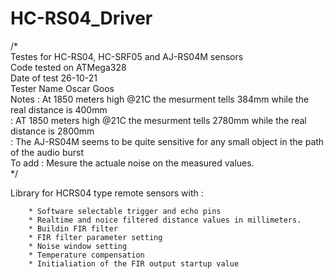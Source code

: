 # HC-RS04_Driver</br>
/*</br>
Testes for HC-RS04, HC-SRF05 and AJ-RS04M sensors</br>
Code tested on ATMega328</br>
Date of test 26-10-21</br>
Tester Name Oscar Goos</br>
Notes   :  At 1850 meters high @21C the mesurment tells 384mm while the real distance is 400mm </br>
        :  AT 1850 meters high @21C the mesurment tells 2780mm while the real distance is 2800mm </br>
        :  The AJ-RS04M seems to be quite sensitive for any small object in the path of the audio burst</br>
To add  :  Mesure the actuale noise on the measured values.</br>
*/</br>

Library for HCRS04 type remote sensors with :

        * Software selectable trigger and echo pins
        * Realtime and noice filtered distance values in millimeters.
        * Buildin FIR filter
        * FIR filter parameter setting
        * Noise window setting
        * Temperature compensation
        * Initialiation of the FIR output startup value
